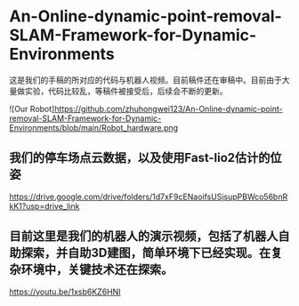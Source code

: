 # An-Online-dynamic-point-removal-SLAM-Framework-for-Dynamic-Environments
这是我们的手稿的所对应的代码与机器人视频。目前稿件还在审稿中。目前由于大量做实验，代码比较乱，等稿件被接受后，后续会不断的更新。

![Our Robot]https://github.com/zhuhongwei123/An-Online-dynamic-point-removal-SLAM-Framework-for-Dynamic-Environments/blob/main/Robot_hardware.png

## 我们的停车场点云数据，以及使用Fast-lio2估计的位姿
https://drive.google.com/drive/folders/1d7xF9cENaoifsUSjsupPBWco56bnRkK1?usp=drive_link 

## 目前这里是我们的机器人的演示视频，包括了机器人自助探索，并自助3D建图，简单环境下已经实现。在复杂环境中，关键技术还在探索。
https://youtu.be/1xsb6KZ6HNI
